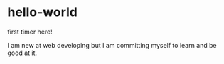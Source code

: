 # hello-world
first timer here!
 
 I am new at web developing but I am committing myself to learn and be good at it.
